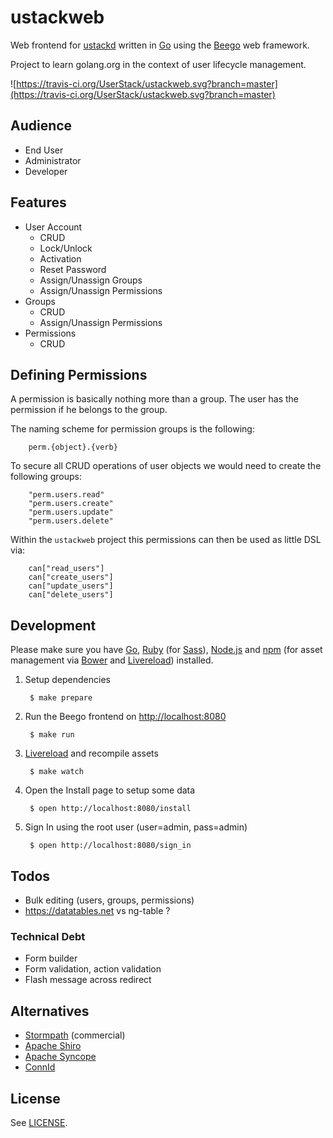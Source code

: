# ustackweb

Web frontend for [ustackd](https://github.com/UserStack/ustackd) written in [Go](http://go-lang.org) using the [Beego](http://beego.me/) web framework.

Project to learn golang.org in the context of user lifecycle management.

![https://travis-ci.org/UserStack/ustackweb.svg?branch=master](https://travis-ci.org/UserStack/ustackweb.svg?branch=master)

## Audience

* End User
* Administrator
* Developer

## Features

* User Account
    * CRUD
    * Lock/Unlock
    * Activation
    * Reset Password
    * Assign/Unassign Groups
    * Assign/Unassign Permissions
* Groups
    * CRUD
    * Assign/Unassign Permissions
* Permissions
    * CRUD

## Defining Permissions

A permission is basically nothing more than a group. The user has the permission if he belongs to the group.

The naming scheme for permission groups is the following:

        perm.{object}.{verb}

To secure all CRUD operations of user objects we would need to create the following groups:

        "perm.users.read"
        "perm.users.create"
        "perm.users.update"
        "perm.users.delete"

Within the `ustackweb` project this permissions can then be used as little DSL via:

        can["read_users"]
        can["create_users"]
        can["update_users"]
        can["delete_users"]

## Development

Please make sure you have [Go](http://golang.org/), [Ruby](http://ruby-lang.org) (for [Sass](http://sass-lang.com/)), [Node.js](http://nodejs.org/) and [npm](https://github.com/npm/npm) (for asset management via [Bower](http://bower.io) and  [Livereload](http://livereload.com/)) installed.

1. Setup dependencies

        $ make prepare 

2. Run the Beego frontend on [http://localhost:8080](http://localhost:8080)

        $ make run

3. [Livereload](http://livereload.com/) and recompile assets

        $ make watch

4. Open the Install page to setup some data

        $ open http://localhost:8080/install

5. Sign In using the root user (user=admin, pass=admin)

        $ open http://localhost:8080/sign_in

## Todos

* Bulk editing (users, groups, permissions)
* https://datatables.net vs ng-table ?

### Technical Debt

* Form builder
* Form validation, action validation
* Flash message across redirect

## Alternatives

 * [Stormpath](https://stormpath.com/) (commercial)
 * [Apache Shiro](http://shiro.apache.org/)
 * [Apache Syncope](http://syncope.apache.org/)
 * [ConnId](http://connid.tirasa.net/)

## License

See [LICENSE](LICENSE).


